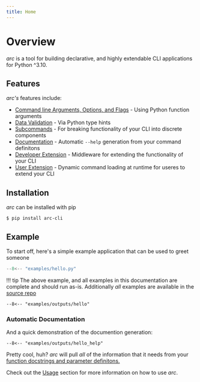 ```yaml
---
title: Home
---
```

# Overview
*arc* is a tool for building declarative, and highly extendable CLI applications for Python ^3.10.

## Features

*arc's* features include:

* [Command line Arguments, Options, and Flags](./usage/parameters/intro.md) - Using Python function arguments
* [Data Validation](./usage/parameters/types/types-intro.md) - Via Python type hints
* [Subcommands](./usage/subcommands.md) - For breaking functionality of your CLI into discrete components
* [Documentation](./usage/documentation-generation.md) - Automatic `--help` generation from your command definitons
* [Developer Extension](./usage/middleware.md) - Middleware for extending the functionality of your CLI
* [User Extension](./usage/command-autoloading.md) - Dynamic command loading at runtime for useres to extend your CLI

## Installation
*arc* can be installed with pip
```
$ pip install arc-cli
```

## Example
To start off, here's a simple example application that can be used to greet someone

```py title="hello.py"
--8<-- "examples/hello.py"
```
!!! tip
    The above example, and all examples in this documentation are complete
    and should run as-is. Additionally *all* examples are available in the
    [source repo](https://github.com/seanrcollings/arc/tree/master/docs/examples)


```console
--8<-- "examples/outputs/hello"
```

### Automatic Documentation
And a quick demonstration of the documention generation:
```console
--8<-- "examples/outputs/hello_help"
```
Pretty cool, huh? *arc* will pull *all* of the information that it needs from your [function docstrings and parameter definitons.](usage/documentation-generation.md)


Check out the [Usage](./usage/intro.md) section for more information on how to use *arc*.
